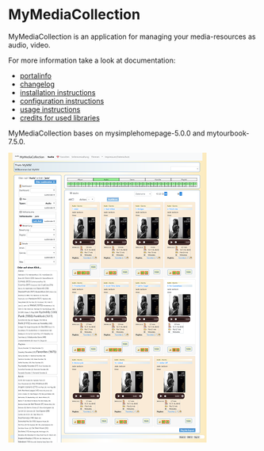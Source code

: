 # MyMediaCollection

MyMediaCollection is an application for managing your media-resources as audio, video.

For more information take a look at documentation:
- [portalinfo](docs/INFO.md)
- [changelog](docs/CHANGELOG.md) 
- [installation instructions](docs/INSTALL.md)
- [configuration instructions](docs/CONFIGURATION.md)
- [usage instructions](docs/DATAIMPORT.md)
- [credits for used libraries](docs/CREDITS.md)

MyMediaCollection bases on mysimplehomepage-5.0.0 and mytourbook-7.5.0.

![searchpage](docs/images/searchpage-x400.png)
